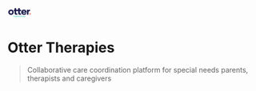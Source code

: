 <img width="50px" alt="Otter Therapies logo" src="src/assets/img/otter_logo.png">

# Otter Therapies

> Collaborative care coordination platform for special needs parents, therapists and caregivers
